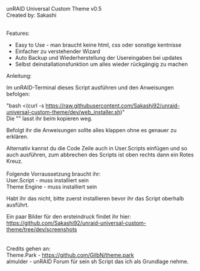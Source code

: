 unRAID Universal Custom Theme v0.5 <br />
Created by: Sakashi<br /><br />

Features: <br />
- Easy to Use - man braucht keine html, css oder sonstige kentnisse  <br />
- Einfacher zu verstehender Wizard <br />
- Auto Backup und Wiederherstellung der Usereingaben bei updates <br />
- Selbst deinstallationsfunktion um alles wieder rückgängig zu machen <br />

Anleitung:<br />

Im unRAID-Terminal dieses Script ausführen und den Anweisungen befolgen: <br />

"bash <(curl -s https://raw.githubusercontent.com/Sakashi92/unraid-universal-custom-theme/dev/web_installer.sh)" <br />
						Die "" lasst ihr beim kopieren weg.<br />

Befolgt ihr die Anweisungen sollte alles klappen ohne es genauer zu erklären. <br />

Alternativ kannst du die Code Zeile auch in User.Scripts einfügen und so auch ausführen, zum abbrechen des Scripts ist oben rechts dann ein Rotes Kreuz. <br />
<br />Folgende Vorraussetzung braucht ihr:<br />
User.Script - muss installiert sein<br />
Theme Engine - muss installiert sein<br />

Habt ihr das nicht, bitte zuerst installieren bevor ihr das Script oberhalb ausführt. <br />

Ein paar Bilder für den ersteindruck findet ihr hier: https://github.com/Sakashi92/unraid-universal-custom-theme/tree/dev/screenshots <br /><br /><br />
Credits gehen an: <br />
Theme.Park - https://github.com/GilbN/theme.park <br />
almulder - unRAID Forum für sein sh Script das ich als Grundlage nehme. <br />